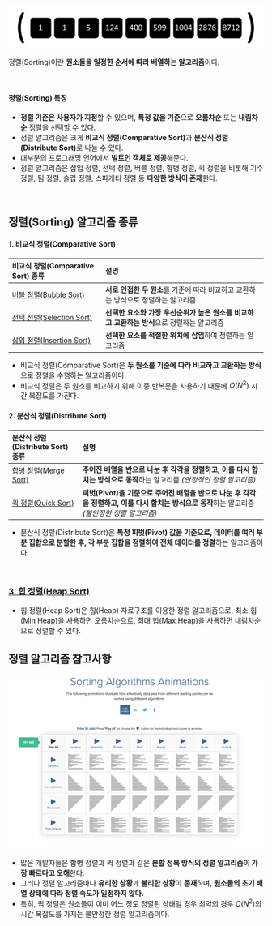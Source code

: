 ![정렬](/assets/images/algorithm/sort/sort.webp)

정렬(Sorting)이란 **원소들을 일정한 순서에 따라 배열하는 알고리즘**이다.

<br />

#### 정렬(Sorting) 특징

- **정렬 기준은 사용자가 지정**할 수 있으며, **특정 값을 기준**으로 **오름차순** 또는 **내림차순** 정렬을 선택할 수 있다.
- 정렬 알고리즘은 크게 <strong>비교식 정렬(Comparative Sort)</strong>과 <strong>분산식 정렬(Distribute Sort)</strong>로 나눌 수 있다.
- 대부분의 프로그래밍 언어에서 **빌트인 객체로 제공**해준다.
- 정렬 알고리즘은 삽입 정렬, 선택 정렬, 버블 정렬, 합병 정렬, 퀵 정렬을 비롯해 기수 정렬, 팀 정렬, 슬립 정렬, 스파게티 정렬 등 **다양한 방식이 존재**한다.

<br />

## 정렬(Sorting) 알고리즘 종류

#### 1. 비교식 정렬(Comparative Sort)

| 비교식 정렬(Comparative Sort) 종류                                | 설명                                                                                       |
| :---------------------------------------------------------------- | :----------------------------------------------------------------------------------------- |
| [버블 정렬(Bubble Sort)](./comparative_sort/bubble_sort.md)       | **서로 인접한 두 원소**를 기준에 따라 비교하고 교환하는 방식으로 정렬하는 알고리즘         |
| [선택 정렬(Selection Sort)](./comparative_sort/selection_sort.md) | **선택한 요소와 가장 우선순위가 높은 원소를 비교하고 교환하는 방식**으로 정렬하는 알고리즘 |
| [삽입 정렬(Insertion Sort)](./comparative_sort/insertion_sort.md) | **선택한 요소를 적절한 위치에 삽입**하여 정렬하는 알고리즘                                 |

- 비교식 정렬(Comparative Sort)은 **두 원소를 기준에 따라 비교하고 교환하는 방식**으로 정렬을 수행하는 알고리즘이다.
- 비교식 정렬은 두 원소를 비교하기 위해 이중 반복문을 사용하기 때문에 $O(N^{2})$ 시간 복잡도를 가진다.

#### 2. 분산식 정렬(Distribute Sort)

| 분산식 정렬(Distribute Sort) 종류                        | 설명                                                                                                                                            |
| :------------------------------------------------------- | :---------------------------------------------------------------------------------------------------------------------------------------------- |
| [합병 정렬(Merge Sort)](./distribute_sort/marge_sort.md) | **주어진 배열을 반으로 나눈 후 각각을 정렬하고, 이를 다시 합치는 방식으로 동작**하는 알고리즘 _(안정적인 정렬 알고리즘)_                        |
| [퀵 정렬(Quick Sort)](./distribute_sort/quick_sort.md)   | **피벗(Pivot)을 기준으로 주어진 배열을 반으로 나눈 후 각각을 정렬하고, 이를 다시 합치는 방식으로 동작**하는 알고리즘 _(불안정한 정렬 알고리즘)_ |

- 분산식 정렬(Distribute Sort)은 **특정 피벗(Pivot) 값을 기준으로, 데이터를 여러 부분 집합으로 분할한 후, 각 부분 집합을 정렬하여 전체 데이터를 정렬**하는 알고리즘이다.

<br />

### [3. 힙 정렬(Heap Sort)](./heap_sort/heap_sort.md)

- 힙 정렬(Heap Sort)은 힙(Heap) 자료구조를 이용한 정렬 알고리즘으로, 최소 힙(Min Heap)을 사용하면 오름차순으로, 최대 힙(Max Heap)을 사용하면 내림차순으로 정렬할 수 있다.

## 정렬 알고리즘 참고사항

[![정렬](/assets/images/algorithm/sort/sort_time.webp)](https://www.toptal.com/developers/sorting-algorithms)

- 많은 개발자들은 합병 정렬과 퀵 정렬과 같은 **분할 정복 방식의 정렬 알고리즘이 가장 빠르다고 오해**한다.
- 그러나 정렬 알고리즘마다 **유리한 상황**과 **불리한 상황**이 **존재**하며, **원소들의 초기 배열 상태에 따라 정렬 속도가 일정하지 않다.**
- 특히, 퀵 정렬은 원소들이 이미 어느 정도 정렬된 상태일 경우 최악의 경우 $O(N^{2})$의 시간 복잡도를 가지는 불안정한 정렬 알고리즘이다.
